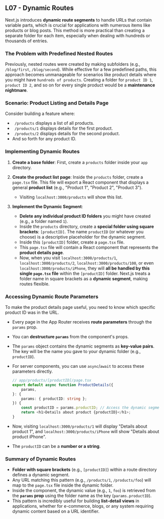 ## L07 - Dynamic Routes

Next.js introduces **dynamic route segments** to handle URLs that contain variable parts, which is crucial for applications with numerous items like products or blog posts. This method is more practical than creating a separate folder for each item, especially when dealing with hundreds or thousands of entries.

### The Problem with Predefined Nested Routes

Previously, nested routes were created by making subfolders (e.g., `/blog/first`, `/blog/second`). While effective for a few predefined paths, this approach becomes unmanageable for scenarios like product details where you might have `hundreds of products`. Creating a folder for `product ID 1`, `product ID 2`, and so on for every single product would be a **maintenance nightmare**.

### Scenario: Product Listing and Details Page

Consider building a feature where:

-   ` /products` displays a list of all products.
-   ` /products/1` displays details for the first product.
-   ` /products/2` displays details for the second product.
-   And so forth for any product ID.

### Implementing Dynamic Routes

1.  **Create a base folder**: First, create a `products` folder inside your `app` directory.
2.  **Create the product list page**: Inside the `products` folder, create a `page.tsx` file. This file will export a React component that displays a general **product list** (e.g., "Product 1", "Product 2", "Product 3").

    -   Visiting `localhost:3000/products` will show this list.

3.  **Implement the Dynamic Segment**:
    -   **Delete any individual product ID folders** you might have created (e.g., a folder named `1`).
    -   Inside the `products` directory, create a **special folder using square brackets**: `[productID]`. The name `productID` (or whatever you choose) is a descriptive placeholder for the dynamic segment.
    -   Inside this `[productID]` folder, create a `page.tsx` file.
    -   This `page.tsx` file will contain a React component that represents the **product details page**.
    -   Now, when you visit `localhost:3000/products/1`, `localhost:3000/products/2`, `localhost:3000/products/100`, or even `localhost:3000/products/iPhone`, they will **all be handled by this single `page.tsx` file** within the `[productID]` folder. Next.js treats a folder name in square brackets as a **dynamic segment**, making routes flexible.

### Accessing Dynamic Route Parameters

To make the product details page useful, you need to know which specific product ID was in the URL.

-   Every page in the App Router receives **route parameters** through the `params` prop.
-   You can **destructure `params`** from the component's props.
-   The `params` object contains the dynamic segments as **key-value pairs**. The key will be the name you gave to your dynamic folder (e.g., `productID`).
-   For server components, you can use `async`/`await` to access these parameters directly.

    ```typescript
    // app/products/[productID]/page.tsx
    export default async function ProductDetails({
        params,
    }: {
        params: { productID: string };
    }) {
        const productID = params.productID; // Access the dynamic segment
        return <h1>Details about product {productID}</h1>;
    }
    ```

-   Now, visiting `localhost:3000/products/1` will display "Details about product 1", and `localhost:3000/products/iPhone` will show "Details about product iPhone".
-   The `productID` can be a **number or a string**.

### Summary of Dynamic Routes

-   **Folder with square brackets** (e.g., `[productID]`) within a route directory defines a dynamic segment.
-   Any URL matching this pattern (e.g., `/products/1`, `/products/foo`) will map to the `page.tsx` file inside the dynamic folder.
-   Inside the component, the dynamic value (e.g., `1`, `foo`) is retrieved from the **`params` prop** using the folder name as the key (`params.productID`).
-   This pattern is incredibly useful for building **list-detail views** in applications, whether for e-commerce, blogs, or any system requiring dynamic content based on a URL identifier.
